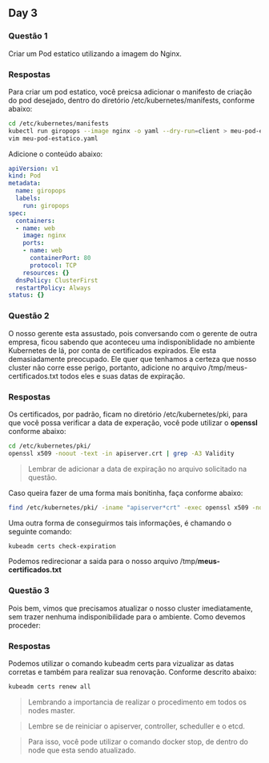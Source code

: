 ## Day 3

### Questão 1

Criar um Pod estatico utilizando a imagem do Nginx.

### Respostas

Para criar um pod estatico, você preicsa adicionar o manifesto de criação do pod desejado, dentro do diretório /etc/kubernetes/manifests, conforme abaixo:

```bash
cd /etc/kubernetes/manifests
kubectl run giropops --image nginx -o yaml --dry-run=client > meu-pod-estatico.yaml
vim meu-pod-estatico.yaml
```

Adicione o conteúdo abaixo:

```yaml
apiVersion: v1
kind: Pod
metadata:
  name: giropops
  labels:
    run: giropops
spec:
  containers:
  - name: web
    image: nginx
    ports:
    - name: web
      containerPort: 80
      protocol: TCP
    resources: {}    
  dnsPolicy: ClusterFirst
  restartPolicy: Always
status: {}
 ```

### Questão 2

O nosso gerente esta assustado, pois conversando com o gerente de outra empresa, ficou sabendo que aconteceu uma indisponiblidade no ambiente Kubernetes de lá, por conta de certificados expirados.
Ele esta demasiadamente preocupado.
Ele quer que tenhamos a certeza que nosso cluster não corre esse perigo, portanto, adicione no arquivo /tmp/meus-certificados.txt todos eles e suas datas de expiração.

### Respostas

Os certificados, por padrão, ficam no diretório /etc/kubernetes/pki, para que você possa verificar a data de experação, você pode utilizar o **openssl** conforme abaixo:

```bash
cd /etc/kubernetes/pki/
openssl x509 -noout -text -in apiserver.crt | grep -A3 Validity
```

> Lembrar de adicionar a data de expiração no arquivo solicitado na questão.

Caso queira fazer de uma forma mais bonitinha, faça conforme abaixo:

```bash
find /etc/kubernetes/pki/ -iname "apiserver*crt" -exec openssl x509 -noout -subject -enddate -in {} \; > /tmp/meus-certificados.txt 
```

Uma outra forma de conseguirmos tais informações, é chamando o seguinte comando:

```bash
kubeadm certs check-expiration
```

Podemos redirecionar a saida para o nosso arquivo /tmp/**meus-certificados.txt**

### Questão 3

Pois bem, vimos que precisamos atualizar o nosso cluster imediatamente, sem trazer nenhuma indisponibilidade para o ambiente. Como devemos proceder:

### Respostas

Podemos utilizar o comando kubeadm certs para vizualizar as datas corretas e também para realizar sua renovação. Conforme descrito abaixo:

```bash
kubeadm certs renew all
```

> Lembrando a importancia de realizar o procedimento em todos os nodes master.

> Lembre se de reiniciar o apiserver, controller, scheduller e o etcd.

> Para isso, você pode utilizar o comando docker stop, de dentro do node que esta sendo atualizado.
